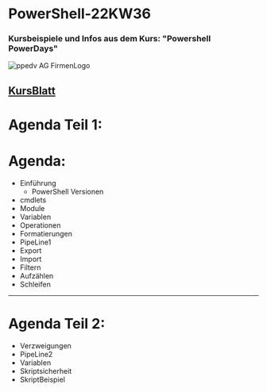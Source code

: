 ﻿# PowerShell-22KW36
### Kursbeispiele und Infos aus dem Kurs: "Powershell PowerDays"

![ppedv AG FirmenLogo](https://ppedv.de/microsoftexperte/Images/ppedvStartbild.png)

## [KursBlatt](https://ppedv.de/schulung/kurse/WindowsPowerShellCorecmdletScriptWMIlernenFortgeschrittenWorkflowProgrammierungSeminarTraining.aspx)

# Agenda Teil 1:
# Agenda:
- Einführung
    - PowerShell Versionen
- cmdlets
- Module
- Variablen
- Operationen
- Formatierungen
- PipeLine1
- Export 
- Import
- Filtern
- Aufzählen
- Schleifen 
---
# Agenda Teil 2:
- Verzweigungen
- PipeLine2
- Variablen
- Skriptsicherheit
- SkriptBeispiel